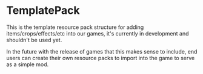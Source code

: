 # TemplatePack

This is the template resource pack structure for adding items/crops/effects/etc into our games, it's currently in development and shouldn't be used yet.

In the future with the release of games that this makes sense to include, end users can create their own resource packs to import into the game to serve as a simple mod.
